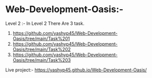 # Web-Development-Oasis:-

Level 2 :- In Level 2 There Are 3 task.

  1. https://github.com/yashyp45/Web-Development-Oasis/tree/main/Task%201
  2. https://github.com/yashyp45/Web-Development-Oasis/tree/main/Task%202
  3. https://github.com/yashyp45/Web-Development-Oasis/tree/main/Task%203



Live project:- https://yashyp45.github.io/Web-Development-Oasis/
